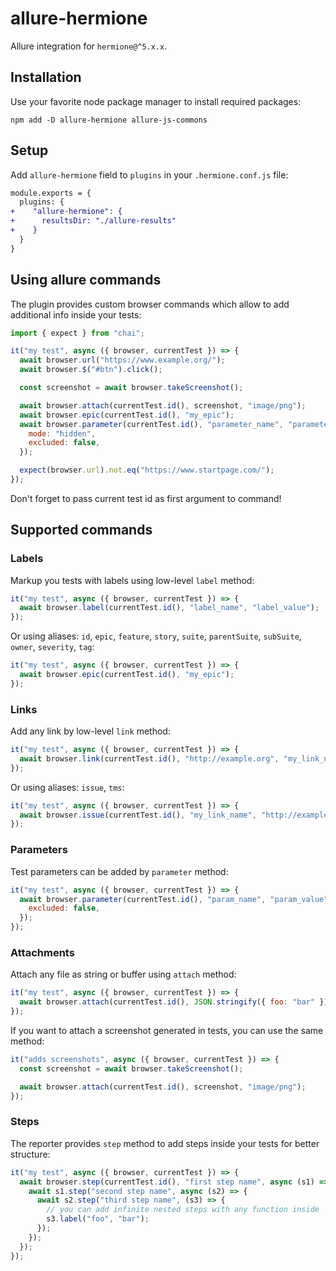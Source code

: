 # allure-hermione

Allure integration for `hermione@^5.x.x`.

## Installation

Use your favorite node package manager to install required packages:

```shell
npm add -D allure-hermione allure-js-commons
```

## Setup

Add `allure-hermione` field to `plugins` in your `.hermione.conf.js` file:

```diff
module.exports = {
  plugins: {
+    "allure-hermione": {
+      resultsDir: "./allure-results"
+    }
  }
}
```

## Using allure commands

The plugin provides custom browser commands which allow to add additional info
inside your tests:

```javascript
import { expect } from "chai";

it("my test", async ({ browser, currentTest }) => {
  await browser.url("https://www.example.org/");
  await browser.$("#btn").click();

  const screenshot = await browser.takeScreenshot();

  await browser.attach(currentTest.id(), screenshot, "image/png");
  await browser.epic(currentTest.id(), "my_epic");
  await browser.parameter(currentTest.id(), "parameter_name", "parameter_value", {
    mode: "hidden",
    excluded: false,
  });

  expect(browser.url).not.eq("https://www.startpage.com/");
});
```

Don't forget to pass current test id as first argument to command!

## Supported commands

### Labels

Markup you tests with labels using low-level `label` method:

```js
it("my test", async ({ browser, currentTest }) => {
  await browser.label(currentTest.id(), "label_name", "label_value");
});
```

Or using aliases: `id`, `epic`, `feature`, `story`, `suite`, `parentSuite`, `subSuite`,
`owner`, `severity`, `tag`:

```js
it("my test", async ({ browser, currentTest }) => {
  await browser.epic(currentTest.id(), "my_epic");
});
```

### Links

Add any link by low-level `link` method:

```js
it("my test", async ({ browser, currentTest }) => {
  await browser.link(currentTest.id(), "http://example.org", "my_link_name", "my_link_type");
});
```

Or using aliases: `issue`, `tms`:

```js
it("my test", async ({ browser, currentTest }) => {
  await browser.issue(currentTest.id(), "my_link_name", "http://example.org");
});
```

### Parameters

Test parameters can be added by `parameter` method:

```js
it("my test", async ({ browser, currentTest }) => {
  await browser.parameter(currentTest.id(), "param_name", "param_value", {
    excluded: false,
  });
});
```

### Attachments

Attach any file as string or buffer using `attach` method:

```js
it("my test", async ({ browser, currentTest }) => {
  await browser.attach(currentTest.id(), JSON.stringify({ foo: "bar" }), "application/json");
});
```

If you want to attach a screenshot generated in tests, you can use the same method:

```js
it("adds screenshots", async ({ browser, currentTest }) => {
  const screenshot = await browser.takeScreenshot();

  await browser.attach(currentTest.id(), screenshot, "image/png");
});
```

### Steps

The reporter provides `step` method to add steps inside your tests for better structure:

```js
it("my test", async ({ browser, currentTest }) => {
  await browser.step(currentTest.id(), "first step name", async (s1) => {
    await s1.step("second step name", async (s2) => {
      await s2.step("third step name", (s3) => {
        // you can add infinite nested steps with any function inside
        s3.label("foo", "bar");
      });
    });
  });
});
```
